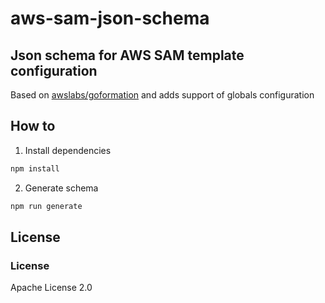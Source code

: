 # aws-sam-json-schema

## Json schema for AWS SAM template configuration

Based on [awslabs/goformation](https://raw.githubusercontent.com/awslabs/goformation/master/schema/sam.schema.json)
and adds support of globals configuration

## How to

1. Install dependencies

```sh
npm install
```
2. Generate schema

```sh
npm run generate
```

## License

### License

Apache License 2.0
